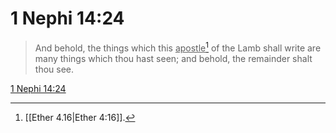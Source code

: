 # 1 Nephi 14:24

> And behold, the things which this <u>apostle</u>[^a] of the Lamb shall write are many things which thou hast seen; and behold, the remainder shalt thou see.

[1 Nephi 14:24](https://www.churchofjesuschrist.org/study/scriptures/bofm/1-ne/14?lang=eng&id=p24#p24)


[^a]: [[Ether 4.16|Ether 4:16]].  
